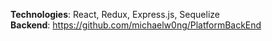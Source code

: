 **Technologies**: React, Redux, Express.js, Sequelize </br>
**Backend**: https://github.com/michaelw0ng/PlatformBackEnd </br>
